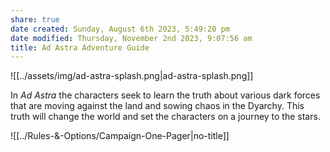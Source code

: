 ```yaml
---
share: true
date created: Sunday, August 6th 2023, 5:49:20 pm
date modified: Thursday, November 2nd 2023, 9:07:56 am
title: Ad Astra Adventure Guide
---
```


![[../assets/img/ad-astra-splash.png|ad-astra-splash.png]]

In *Ad Astra* the characters seek to learn the truth about various dark forces that are moving against the land and sowing chaos in the Dyarchy. This truth will change the world and set the characters on a journey to the stars.

![[../Rules-&-Options/Campaign-One-Pager|no-title]]